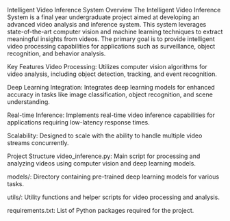 Intelligent Video Inference System
Overview
The Intelligent Video Inference System is a final year undergraduate project aimed at developing an advanced video analysis and inference system. This system leverages state-of-the-art computer vision and machine learning techniques to extract meaningful insights from videos. The primary goal is to provide intelligent video processing capabilities for applications such as surveillance, object recognition, and behavior analysis.

Key Features
Video Processing: Utilizes computer vision algorithms for video analysis, including object detection, tracking, and event recognition.

Deep Learning Integration: Integrates deep learning models for enhanced accuracy in tasks like image classification, object recognition, and scene understanding.

Real-time Inference: Implements real-time video inference capabilities for applications requiring low-latency response times.

Scalability: Designed to scale with the ability to handle multiple video streams concurrently.

Project Structure
video_inference.py: Main script for processing and analyzing videos using computer vision and deep learning models.

models/: Directory containing pre-trained deep learning models for various tasks.

utils/: Utility functions and helper scripts for video processing and analysis.

requirements.txt: List of Python packages required for the project.
